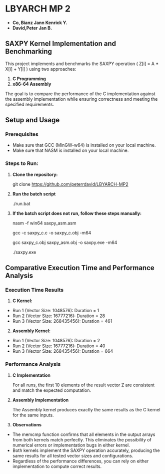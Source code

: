 # LBYARCH MP 2
- **Co, Bianz Jann Kenrick Y.**
- **David,Peter Jan B.**

## SAXPY Kernel Implementation and Benchmarking
This project implements and benchmarks the SAXPY operation \( Z[i] = A * X[i] + Y[i] \) using two approaches:
1. **C Programming**
2. **x86-64 Assembly**

The goal is to compare the performance of the C implementation against the assembly implementation while ensuring correctness and meeting the specified requirements.

## Setup and Usage
### Prerequisites
- Make sure that GCC (MinGW-w64) is installed on your local machine.
- Make sure that NASM is installed on your local machine.

### Steps to Run:
1. **Clone the repository:**

    git clone https://github.com/peterrdavid/LBYARCH-MP2

2. **Run the batch script**

    ./run.bat

3. **If the batch script does not run, follow these steps manually:**

    nasm -f win64 saxpy_asm.asm

    gcc -c saxpy_c.c -o saxpy_c.obj -m64

    gcc saxpy_c.obj saxpy_asm.obj -o saxpy.exe -m64

    ./saxpy.exe

## Comparative Execution Time and Performance Analysis
### Execution Time Results
1. **C Kernel:**
- Run 1 (Vector Size: 1048576): Duration = 1
- Run 2 (Vector Size: 16777216): Duration = 28
- Run 3 (Vector Size: 268435456): Duration = 461

2. **Assembly Kernel:**
- Run 1 (Vector Size: 1048576): Duration = 2
- Run 2 (Vector Size: 16777216): Duration = 40
- Run 3 (Vector Size: 268435456): Duration = 664

### Performance Analysis
1. **C Implementation**

    For all runs, the first 10 elements of the result vector Z are consistent and match the expected computation.

2. **Assembly Implementation**

    The Assembly kernel produces exactly the same results as the C kernel for the same inputs.

3. **Observations**
- The memcmp function confirms that all elements in the output arrays from both kernels match perfectly. This eliminates the possibility of numerical errors or implementation bugs in either kernel.
- Both kernels implement the SAXPY operation accurately, producing the same results for all tested vector sizes and configurations.
- Regardless of the performance differences, you can rely on either implementation to compute correct results.






